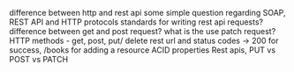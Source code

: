 difference between http and rest api
some simple question regarding SOAP, REST API and HTTP protocols
standards for writing rest api requests?
difference between get and post request?
what is the use patch request?
HTTP methods - get, post, put/ delete
rest url and status codes -> 200 for success, /books for adding a resource
ACID properties
Rest apis, PUT vs POST vs PATCH
